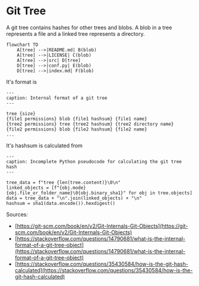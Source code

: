 # Git Tree

A git tree contains hashes for other trees and blobs. A blob in a tree
represents a file and a linked tree represents a directory.

```{mermaid}
flowchart TD
    A[tree] -->|README.md| B(blob)
    A[tree] -->|LICENSE| C(blob)
    A[tree] -->|src| D[tree]
    D[tree] -->|conf.py| E(blob)
    D[tree] -->|index.md| F(blob)
```

It's format is

```{code-block}
---
caption: Internal format of a git tree
---

tree {size}
{file1 permissions} blob {file1 hashsum} {file1 name}
{tree2 permissions} tree {tree2 hashsum} {tree2 directory name}
{file2 permissions} blob {file2 hashsum} {file2 name}
...
```

It's hashsum is calculated from

```{code-block} python
---
caption: Incomplete Python pseudocode for calculating the git tree hash
---

tree_data = f"tree {len(tree.content)}\0\n"
linked_objects = [f"{obj.mode} {obj.file_or_folder_name}\0{obj.binary_sha1}" for obj in tree.objects]
data = tree_data + "\n".join(linked_objects) + "\n"
hashsum = sha1(data.encode()).hexdigest()
```

Sources:

* [https://git-scm.com/book/en/v2/Git-Internals-Git-Objects](https://git-scm.com/book/en/v2/Git-Internals-Git-Objects)
* [https://stackoverflow.com/questions/14790681/what-is-the-internal-format-of-a-git-tree-object](https://stackoverflow.com/questions/14790681/what-is-the-internal-format-of-a-git-tree-object)
* [https://stackoverflow.com/questions/35430584/how-is-the-git-hash-calculated](https://stackoverflow.com/questions/35430584/how-is-the-git-hash-calculated)
